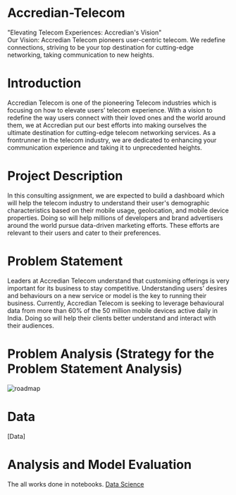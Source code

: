 # Accredian-Telecom
"Elevating Telecom Experiences: Accredian's Vision"  
Our Vision: Accredian Telecom pioneers user-centric telecom. We redefine connections, striving to be your top destination for cutting-edge networking, taking communication to new heights.

# Introduction
Accredian Telecom is one of the pioneering Telecom industries which is focusing on how to elevate users’ telecom experience. With a vision to redefine the way users connect with their loved ones and the world around them, we at Accredian put our best efforts into making ourselves the ultimate destination for cutting-edge telecom networking services. As a frontrunner in the telecom industry, we are dedicated to enhancing your communication experience and taking it to unprecedented heights.

# Project Description
In this consulting assignment, we are expected to build a dashboard which will help the telecom industry to understand their user's demographic characteristics based on their mobile usage, geolocation, and mobile device properties. Doing so will help millions of developers and brand advertisers around the world pursue data-driven marketing efforts. These efforts are relevant to their users and cater to their preferences.

# Problem Statement
Leaders at Accredian Telecom understand that customising offerings is very important for its business to stay competitive. Understanding users’ desires and behaviours on a new service or model is the key to running their business. Currently, Accredian Telecom is seeking to leverage behavioural data from more than 60% of the 50 million mobile devices active daily in India. Doing so will help their clients better understand and interact with their audiences.

# Problem Analysis (Strategy for the Problem Statement Analysis)
![roadmap](https://github.com/imhsv/Accredian-Telecom/assets/114226899/bb96261c-1a21-4176-bfa6-5ee7a948e3a6)

# Data
[Data]

# Analysis and Model Evaluation
 The all works done in notebooks.
[Data Science](https://github.com/imhsv/Accredian-Telecom/blob/main/latest_event_model%20(5).ipynb)
